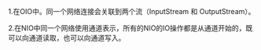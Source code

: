 1.在OIO中。同一个网络连接会关联到两个流（InputStream 和 OutputStream）。

2.在NIO中同一个网络使用通道表示，所有的NIO的IO操作都是从通道开始的，既可以向通道读取，也可以向通道写入。